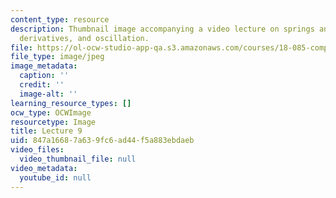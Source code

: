```yaml
---
content_type: resource
description: Thumbnail image accompanying a video lecture on springs and masses, time
  derivatives, and oscillation.
file: https://ol-ocw-studio-app-qa.s3.amazonaws.com/courses/18-085-computational-science-and-engineering-i-fall-2008/847a16687a639fc6ad44f5a883ebdaeb_9.jpg
file_type: image/jpeg
image_metadata:
  caption: ''
  credit: ''
  image-alt: ''
learning_resource_types: []
ocw_type: OCWImage
resourcetype: Image
title: Lecture 9
uid: 847a1668-7a63-9fc6-ad44-f5a883ebdaeb
video_files:
  video_thumbnail_file: null
video_metadata:
  youtube_id: null
---
```

